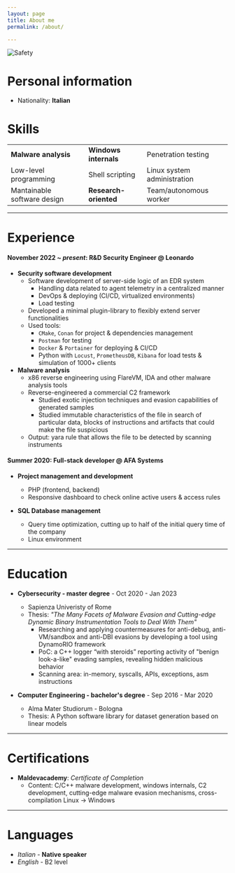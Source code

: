 ```yaml
---
layout: page
title: About me
permalink: /about/

---
```

![Safety](https://encrypted-tbn0.gstatic.com/images?q=tbn:ANd9GcTHsFd-MpI-rxYX7I_nWCa-qL8AhUPrYIYhTA&s)

# Personal information

- Nationality: **Italian** 

# Skills

<table align="center">
  <tr><td><b>Malware analysis</b></td><td><b>Windows internals</b></td><td>Penetration testing</td></tr>
  <tr><td>Low-level programming</td><td>Shell scripting</td><td>Linux system administration</td></tr>
  <tr><td>Mantainable software design</td><td><b>Research-oriented</b></td><td>Team/autonomous worker</td></tr>
</table>

---

# Experience

#### November 2022 ~ *present*: **R&D Security Engineer** @ Leonardo 
- **Security software development**
	- Software development of server-side logic of an EDR system
		- Handling data related to agent telemetry in a centralized manner
		- DevOps & deploying (CI/CD, virtualized environments)
		- Load testing 
	- Developed a minimal plugin-library to flexibly extend server functionalities
	- Used tools: 
		- `CMake`, `Conan` for project & dependencies management
		- `Postman` for testing
		- `Docker` & `Portainer` for deploying & CI/CD
		- Python with `Locust`, `PrometheusDB`, `Kibana` for load tests & simulation of 1000+ clients
- **Malware analysis**
	- x86 reverse engineering using FlareVM, IDA and other malware analysis tools
	- Reverse-engineered a commercial C2 framework
		- Studied exotic injection techniques and evasion capabilities of generated samples
		- Studied immutable characteristics of the file in search of particular data, blocks of instructions and artifacts that could make the file suspicious
	- Output: yara rule that allows the file to be detected by scanning instruments

#### Summer 2020: Full-stack developer @ AFA Systems
- **Project management and development**
	- PHP (frontend, backend)
	- Responsive dashboard to check online active users & access rules

- **SQL Database management**
	- Query time optimization, cutting up to half of the initial query time of the company
	- Linux environment

---

# Education

- **Cybersecurity - master degree** - Oct 2020 - Jan 2023
	- Sapienza Univeristy of Rome 
	- Thesis: *"The Many Facets of Malware Evasion and Cutting-edge Dynamic Binary Instrumentation Tools to Deal With Them"*
		- Researching and applying countermeasures for anti-debug, anti-VM/sandbox and anti-DBI evasions by developing a tool using DynamoRIO framework
		- PoC: a C++ logger “with steroids” reporting activity of "benign look-a-like" evading samples, revealing hidden malicious behavior
		- Scanning area: in-memory, syscalls, APIs, exceptions, asm instructions



- **Computer Engineering - bachelor's degree** - Sep 2016 - Mar 2020
	- Alma Mater Studiorum - Bologna
	- Thesis: A Python software library for dataset generation based on linear models

---

# Certifications
- **Maldevacademy**: *Certificate of Completion*
	- Content: C/C++ malware development, windows internals, C2 development, cutting-edge malware evasion mechanisms, cross-compilation Linux -> Windows

---

# Languages
- *Italian* - **Native speaker**
- *English* - B2 level
